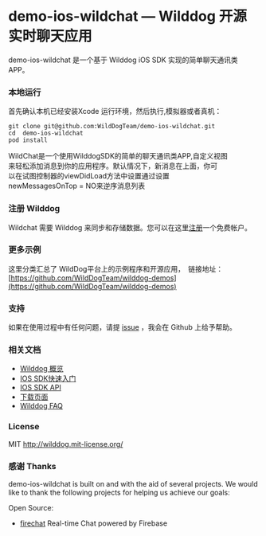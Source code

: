 # demo-ios-wildchat — Wilddog 开源实时聊天应用
demo-ios-wildchat 是一个基于 Wilddog iOS SDK 实现的简单聊天通讯类 APP。

### 本地运行

首先确认本机已经安装Xcode 运行环境，然后执行,模拟器或者真机：
```
git clone git@github.com:WildDogTeam/demo-ios-wildchat.git
cd  demo-ios-wildchat
pod install
```
WildChat是一个使用WilddogSDK的简单的聊天通讯类APP,自定义视图  
来轻松添加消息到你的应用程序。默认情况下，新消息在上面，你可  
以在试图控制器的viewDidLoad方法中设置通过设置  
newMessagesOnTop = NO来逆序消息列表

### 注册 Wilddog

Wildchat 需要 Wilddog 来同步和存储数据。您可以在这里[注册](https://www.wilddog.com/my-account/signup)一个免费帐户。

### 更多示例

这里分类汇总了 WildDog平台上的示例程序和开源应用，　链接地址：[https://github.com/WildDogTeam/wilddog-demos](https://github.com/WildDogTeam/wilddog-demos)

### 支持
如果在使用过程中有任何问题，请提 [issue](https://github.com/WildDogTeam/demo-ios-wildchat/issues) ，我会在 Github 上给予帮助。

### 相关文档

* [Wilddog 概览](https://z.wilddog.com/overview/introduction)
* [IOS SDK快速入门](https://z.wilddog.com/ios/quickstart)
* [IOS SDK API](https://z.wilddog.com/ios/api)
* [下载页面](https://www.wilddog.com/download/)
* [Wilddog FAQ](https://z.wilddog.com/questions)

### License
MIT
http://wilddog.mit-license.org/

### 感谢 Thanks

demo-ios-wildchat is built on and with the aid of several  projects. We would like to thank the following projects for helping us achieve our goals:

Open Source:

* [firechat](https://github.com/firebase/firechat-ios) Real-time Chat powered by Firebase